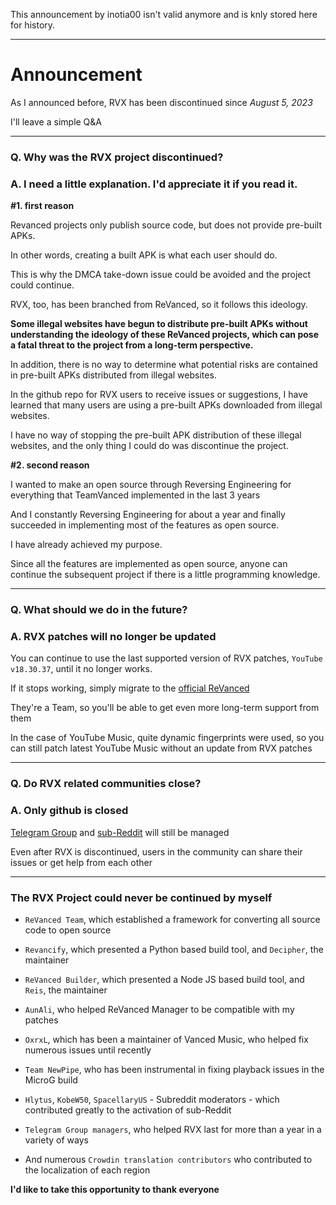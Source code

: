 This announcement by inotia00 isn't valid anymore and is knly stored here for history.
___

Announcement
==
As I announced before, RVX has been discontinued since _August 5, 2023_

I'll leave a simple Q&A
___
### Q. Why was the RVX project discontinued?
### A. I need a little explanation. I'd appreciate it if you read it.

**#1. first reason**

Revanced projects only publish source code, but does not provide pre-built APKs.

In other words, creating a built APK is what each user should do.

This is why the DMCA take-down issue could be avoided and the project could continue.

RVX, too, has been branched from ReVanced, so it follows this ideology.

**Some illegal websites have begun to distribute pre-built APKs without understanding the ideology of these ReVanced projects, which can pose a fatal threat to the project from a long-term perspective.**

In addition, there is no way to determine what potential risks are contained in pre-built APKs distributed from illegal websites.

In the github repo for RVX users to receive issues or suggestions, I have learned that many users are using a pre-built APKs downloaded from illegal websites.

I have no way of stopping the pre-built APK distribution of these illegal websites, and the only thing I could do was discontinue the project.


**#2. second reason**

I wanted to make an open source through Reversing Engineering for everything that TeamVanced implemented in the last 3 years

And I constantly Reversing Engineering for about a year and finally succeeded in implementing most of the features as open source.

I have already achieved my purpose.

Since all the features are implemented as open source, anyone can continue the subsequent project if there is a little programming knowledge.

___
### Q. What should we do in the future?
### A. RVX patches will no longer be updated

You can continue to use the last supported version of RVX patches, `YouTube v18.30.37`, until it no longer works.

If it stops working, simply migrate to the [official ReVanced](https://github.com/revanced)

They're a Team, so you'll be able to get even more long-term support from them

In the case of YouTube Music, quite dynamic fingerprints were used, so you can still patch latest YouTube Music without an update from RVX patches

___
### Q. Do RVX related communities close?
### A. Only github is closed

[Telegram Group](https://t.me/revanced_extended) and [sub-Reddit](https://reddit.com/r/revancedextended) will still be managed

Even after RVX is discontinued, users in the community can share their issues or get help from each other

___
### The RVX Project could never be continued by myself

- `ReVanced Team`, which established a framework for converting all source code to open source

- `Revancify`, which presented a Python based build tool, and `Decipher`, the maintainer

- `ReVanced Builder`, which presented a Node JS based build tool, and `Reis`, the maintainer

- `AunAli`, who helped ReVanced Manager to be compatible with my patches

- `OxrxL`, which has been a maintainer of Vanced Music, who helped fix numerous issues until recently

- `Team NewPipe`, who has been instrumental in fixing playback issues in the MicroG build

- `Hlytus`, `KobeW50`, `SpacellaryUS` - Subreddit moderators - which contributed greatly to the activation of sub-Reddit

- `Telegram Group managers`, who helped RVX last for more than a year in a variety of ways

- And numerous `Crowdin translation contributors` who contributed to the localization of each region

**I'd like to take this opportunity to thank everyone**
